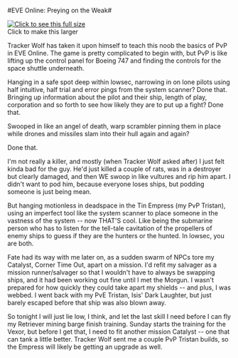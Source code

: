 #EVE Online: Preying on the Weak#

[![Click to see this full size](http://westkarana.com/wp-content/uploads/2009/05/exefile-2009-05-28-21-38-08-42-479x405.jpg "Click to see this full size")](http://westkarana.com/wp-content/uploads/2009/05/exefile-2009-05-28-21-38-08-42.jpg)  
Click to make this larger

Tracker Wolf has taken it upon himself to teach this noob the basics of PvP in EVE Online. The game is pretty complicated to begin with, but PvP is like lifting up the control panel for Boeing 747 and finding the controls for the space shuttle underneath.

Hanging in a safe spot deep within lowsec, narrowing in on lone pilots using half intuitive, half trial and error pings from the system scanner? Done that. Bringing up information about the pilot and their ship, length of play, corporation and so forth to see how likely they are to put up a fight? Done that.

Swooped in like an angel of death, warp scrambler pinning them in place while drones and missiles slam into their hull again and again?

Done that.

I'm not really a killer, and mostly (when Tracker Wolf asked after) I just felt kinda bad for the guy. He'd just killed a couple of rats, was in a destroyer but clearly damaged, and then WE swoop in like vultures and rip him apart. I didn't want to pod him, because everyone loses ships, but podding someone is just being mean.

But hanging motionless in deadspace in the Tin Empress (my PvP Tristan), using an imperfect tool like the system scanner to place someone in the vastness of the system -- now THAT'S cool. Like being the submarine person who has to listen for the tell-tale cavitation of the propellers of enemy ships to guess if they are the hunters or the hunted. In lowsec, you are both.

Fate had its way with me later on, as a sudden swarm of NPCs tore my Catalyst, Corner Time Out, apart on a mission. I'd refit my salvager as a mission runner/salvager so that I wouldn't have to always be swapping ships, and it had been working out fine until I met the Morgun. I wasn't prepared for how quickly they could take apart my shields -- and plus, I was webbed. I went back with my PvE Tristan, Isis' Dark Laughter, but just barely escaped before that ship was also blown away.

So tonight I will just lie low, I think, and let the last skill I need before I can fly my Retriever mining barge finish training. Sunday starts the training for the Vexor, but before I get that, I need to fit another mission Catalyst -- one that can tank a little better. Tracker Wolf sent me a couple PvP Tristan builds, so the Empress will likely be getting an upgrade as well.

